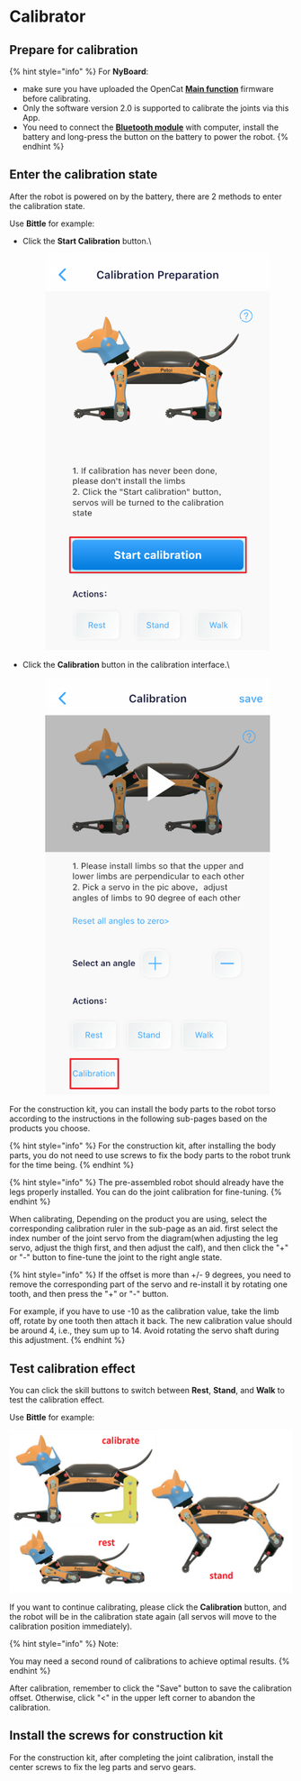 # Calibrator

## Prepare for calibration

{% hint style="info" %}
For **NyBoard**:

* make sure you have uploaded the OpenCat [**Main function**](https://docs.petoi.com/desktop-app/firmware-uploader#uploading-process) firmware before calibrating.
* Only the software version 2.0 is supported to calibrate the joints via this App.
* You need to connect the [**Bluetooth module**](https://docs.petoi.com/communication-modules/dual-mode-bluetooth#connection-with-nyboard) with computer, install the battery and long-press the button on the battery to power the robot.
{% endhint %}

## Enter the calibration state

After the robot is powered on by the battery, there are 2 methods to enter the calibration state.&#x20;

Use **Bittle** for example:

*   Click the **Start Calibration** button.\


    <figure><img src="../../.gitbook/assets/image (241).png" alt=""><figcaption></figcaption></figure>
*   Click the **Calibration** button in the calibration interface.\


    <figure><img src="../../.gitbook/assets/image (314).png" alt=""><figcaption></figcaption></figure>

For the construction kit, you can install the body parts to the robot torso according to the instructions in the following sub-pages based on the products you choose.

{% hint style="info" %}
For the construction kit, after installing the body parts, you do not need to use screws to fix the body parts to the robot trunk for the time being.
{% endhint %}

{% hint style="info" %}
The pre-assembled robot should already have the legs properly installed. You can do the joint calibration for fine-tuning.&#x20;
{% endhint %}

When calibrating, Depending on the product you are using, select the corresponding calibration ruler in the sub-page as an aid. first select the index number of the joint servo from the diagram(when adjusting the leg servo, adjust the thigh first, and then adjust the calf), and then click the "+" or "-" button to fine-tune the joint to the right angle state.&#x20;

{% hint style="info" %}
If the offset is more than +/- 9 degrees, you need to remove the corresponding part of the servo and re-install it by rotating one tooth, and then press the "+" or "-" button.

For example, if you have to use -10 as the calibration value, take the limb off, rotate by one tooth then attach it back. The new calibration value should be around 4, i.e.,  they sum up to 14. Avoid rotating the servo shaft during this adjustment.&#x20;
{% endhint %}

## Test calibration effect

You can click the skill buttons to switch between **Rest**, **Stand**, and **Walk** to test the calibration effect.&#x20;

Use **Bittle** for example:

![Bittle](../../.gitbook/assets/calibValidation_Bittle.png)

If you want to continue calibrating, please click the **Calibration** button, and the robot will be in the calibration state again (all servos will move to the calibration position immediately).&#x20;

{% hint style="info" %}
Note:&#x20;

You may need a second round of calibrations to achieve optimal results.
{% endhint %}

After calibration, remember to click the "Save" button to save the calibration offset. Otherwise, click "<" in the upper left corner to abandon the calibration.

## Install the screws for construction kit

For the construction kit, after completing the joint calibration, install the center screws to fix the leg parts and servo gears.
